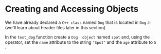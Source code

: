 # Creating and Accessing Objects
We have already declared a `C++ class` named `Dog`  that is located in `Dog.h` (we'll learn about header files later in this section).

In the `test_dog`  function create a `Dog  object` named `spot`  and, using the `.` operator, set the `name`  attribute to the string `"Spot"`  and the `age`  attribute to `5` .

